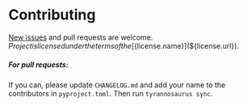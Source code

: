 # Contributing

[New issues](https://github.com/${user}/${project}/issues) and pull requests are welcome.
${Project} is licensed under the terms of the [${license.name}](${license.url}).

##### For pull requests:
If you can, please update `CHANGELOG.md` and add your name to the contributors in `pyproject.toml`.
Then run `tyrannosaurus sync`.
